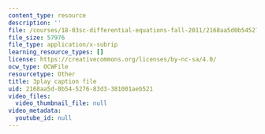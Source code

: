 ```yaml
---
content_type: resource
description: ''
file: /courses/18-03sc-differential-equations-fall-2011/2168aa5d0b54527683d3381001aeb521_vP-oRQqmeg4.vtt
file_size: 57976
file_type: application/x-subrip
learning_resource_types: []
license: https://creativecommons.org/licenses/by-nc-sa/4.0/
ocw_type: OCWFile
resourcetype: Other
title: 3play caption file
uid: 2168aa5d-0b54-5276-83d3-381001aeb521
video_files:
  video_thumbnail_file: null
video_metadata:
  youtube_id: null
---
```

